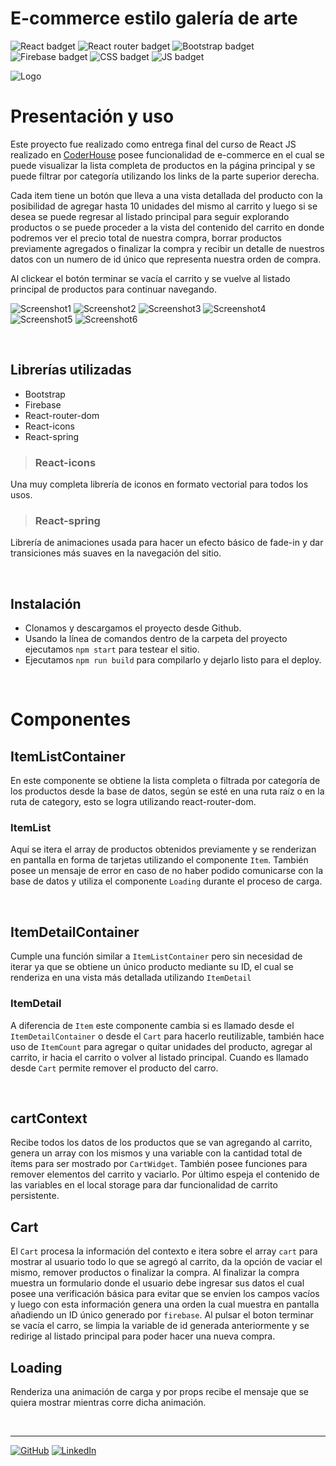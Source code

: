 # E-commerce estilo galería de arte

![React badget](https://img.shields.io/badge/React-20232A?style=for-the-badge&logo=react&logoColor=61DAFB)
![React router badget](https://img.shields.io/badge/React_Router-CA4245?style=for-the-badge&logo=react-router&logoColor=white)
![Bootstrap badget](https://img.shields.io/badge/Bootstrap-563D7C?style=for-the-badge&logo=bootstrap&logoColor=white)
![Firebase badget](https://img.shields.io/badge/firebase-%23039BE5.svg?style=for-the-badge&logo=firebase)
![CSS badget](https://img.shields.io/badge/CSS-239120?&style=for-the-badge&logo=css3&logoColor=white)
![JS badget](https://img.shields.io/badge/JavaScript-F7DF1E?style=for-the-badge&logo=javascript&logoColor=blacke)


![Logo](https://i.postimg.cc/cL0jLDgD/111.png)

# Presentación y uso

Este proyecto fue realizado como entrega final del curso de React JS realizado en [CoderHouse](https://www.coderhouse.com/) posee funcionalidad de e-commerce en el cual se puede visualizar la lista completa de productos en la página principal y se puede filtrar por categoría utilizando los links de la parte superior derecha.  

Cada item tiene un botón que lleva a una vista detallada del producto con la posibilidad de agregar hasta 10 unidades del mismo al carrito y luego si se desea se puede regresar al listado principal para seguir explorando productos o se puede proceder a la vista del contenido del carrito en donde podremos ver el precio total de nuestra compra, borrar productos previamente agregados o finalizar la compra y recibir un detalle de nuestros datos con un numero de id único que representa nuestra orden de compra.  

Al clickear el botón terminar se vacía el carrito y se vuelve al listado principal de productos para continuar navegando.

![Screenshot1](https://i.lensdump.com/i/gLZnUH.md.jpg)
![Screenshot2](https://i1.lensdump.com/i/gLZLZ1.md.jpg)
![Screenshot3](https://i2.lensdump.com/i/gLZMmc.md.jpg)
![Screenshot4](https://i3.lensdump.com/i/gLZYuK.md.jpg)
![Screenshot5](https://i.lensdump.com/i/gLZuAZ.md.jpg)
![Screenshot6](https://i1.lensdump.com/i/gLZDQP.md.jpg)

&nbsp;

## Librerías utilizadas

* Bootstrap
* Firebase
* React-router-dom
* React-icons
* React-spring

>### React-icons
Una muy completa librería de iconos en formato vectorial para todos los usos. 
>### React-spring
Librería de animaciones usada para hacer un efecto básico de fade-in y dar transiciones más suaves en la navegación del sitio.

&nbsp;

## Instalación

* Clonamos y descargamos el proyecto desde Github.
* Usando la línea de comandos dentro de la carpeta del proyecto ejecutamos `npm start` para testear el sitio.
* Ejecutamos `npm run build` para compilarlo y dejarlo listo para el deploy.

&nbsp;

# Componentes

## ItemListContainer

En este componente se obtiene la lista completa o filtrada por categoría de los productos desde la base de datos, según se esté en una ruta raíz o en la ruta de category, esto se logra utilizando react-router-dom.

### ItemList

Aquí se itera el array de productos obtenidos previamente y se renderizan en pantalla en forma de tarjetas utilizando el componente `Item`. También posee un mensaje de error en caso de no haber podido comunicarse con la base de datos y utiliza el componente `Loading` durante el proceso de carga.

&nbsp;

## ItemDetailContainer

Cumple una función similar a `ItemListContainer` pero sin necesidad de iterar ya que se obtiene un único producto mediante su ID, el cual se renderiza en una vista más detallada utilizando `ItemDetail` 

### ItemDetail

A diferencia de `Item` este componente cambia si es llamado desde el `ItemDetailContainer` o desde el `Cart` para hacerlo reutilizable, también hace uso de `ItemCount` para agregar o quitar unidades del producto, agregar al carrito, ir hacia el carrito o volver al listado principal. Cuando es llamado desde `Cart` permite remover el producto del carro.

&nbsp;

## cartContext

Recibe todos los datos de los productos que se van agregando al carrito, genera un array con los mismos y una variable con la cantidad total de ítems para ser mostrado por `CartWidget`. También posee funciones para remover elementos del carrito y vaciarlo.
Por último espeja el contenido de las variables en el local storage para dar funcionalidad de carrito persistente.

## Cart

El `Cart` procesa la información del contexto e itera sobre el array `cart` para mostrar al usuario todo lo que se agregó al carrito, da la opción de vaciar el mismo, remover productos o finalizar la compra.
Al finalizar la compra muestra un formulario donde el usuario debe ingresar sus datos el cual posee una verificación básica para evitar que se envíen los campos vacíos y luego con esta información genera una orden la cual muestra en pantalla añadiendo un ID único generado por `firebase`. Al pulsar el boton terminar se vacía el carro, se limpia la variable de id generada anteriormente y se redirige al listado principal para poder hacer una nueva compra.

## Loading

Renderiza una animación de carga y por props recibe el mensaje que se quiera mostrar mientras corre dicha animación.

&nbsp;

---

[![GitHub](https://img.shields.io/badge/github-%23121011.svg?style=for-the-badge&logo=github&logoColor=white)](https://github.com/GTomasel)
[![LinkedIn](https://img.shields.io/badge/linkedin-%230077B5.svg?style=for-the-badge&logo=linkedin&logoColor=white)](https://www.linkedin.com/in/gabrieltomasel/)
